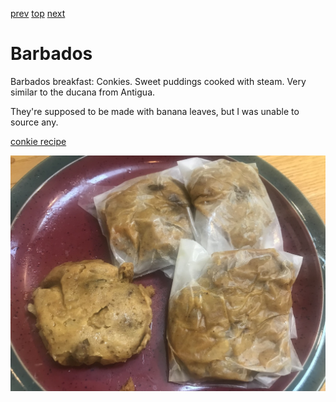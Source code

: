 [prev](bangladesh.md)
[top](../index.md)
[next](belarus.md)
# Barbados

Barbados breakfast: Conkies. Sweet puddings cooked with steam. Very
similar to the ducana from Antigua.

They're supposed to be made with banana leaves, but I was unable to
source any.

[conkie recipe](https://barbados.org/barbados-recipes-conkies.htm#.YQNBOS9lBv)

![Conkies](images/barbados.jpeg)